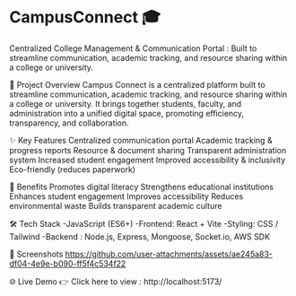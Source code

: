 # CampusConnect 🎓
Centralized College Management & Communication Portal : Built to streamline communication, academic tracking, and resource sharing within a college or university.

📌 Project Overview 
Campus Connect is a centralized platform built to streamline communication, academic tracking, and resource sharing within a college or university.
It brings together students, faculty, and administration into a unified digital space, promoting efficiency, transparency, and collaboration.

✨ Key Features 
Centralized communication portal
Academic tracking & progress reports
Resource & document sharing
Transparent administration system
Increased student engagement
Improved accessibility & inclusivity
Eco-friendly (reduces paperwork)

🌱 Benefits
Promotes digital literacy
Strengthens educational institutions
Enhances student engagement
Improves accessibility
Reduces environmental waste
Builds transparent academic culture

🛠️ Tech Stack
-JavaScript (ES6+)
-Frontend: React + Vite
-Styling: CSS / Tailwind
-Backend : Node.js, Express, Mongoose, Socket.io, AWS SDK

📸 Screenshots
https://github.com/user-attachments/assets/ae245a83-df04-4e9e-b090-ff5f4c534f22

🌐 Live Demo 👉 Click here to view : http://localhost:5173/






